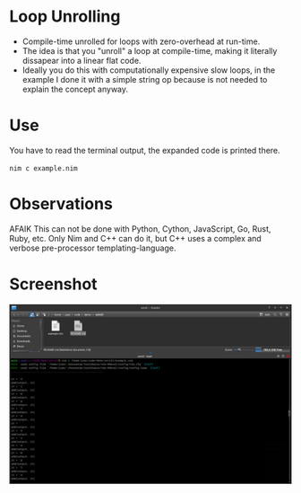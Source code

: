 # Loop Unrolling

- Compile-time unrolled for loops with zero-overhead at run-time.
- The idea is that you "unroll" a loop at compile-time, making it literally dissapear into a linear flat code.
- Ideally you do this with computationally expensive slow loops, 
  in the example I done it with a simple string op because is not needed to explain the concept anyway.


# Use

You have to read the terminal output, the expanded code is printed there.

`nim c example.nim`


# Observations

AFAIK This can not be done with Python, Cython, JavaScript, Go, Rust, Ruby, etc.
Only Nim and C++ can do it, but C++ uses a complex and verbose pre-processor templating-language.


# Screenshot

![](screenshot.png)
